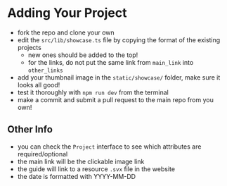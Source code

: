 # Adding Your Project

- fork the repo and clone your own
- edit the `src/lib/showcase.ts` file by copying the format of the existing projects
  - new ones should be added to the top!
  - for the links, do not put the same link from `main_link` into `other_links`
- add your thumbnail image in the `static/showcase/` folder, make sure it looks all good!
- test it thoroughly with `npm run dev` from the terminal
- make a commit and submit a pull request to the main repo from you own!

## Other Info

- you can check the `Project` interface to see which attributes are required/optional
- the main link will be the clickable image link
- the guide will link to a resource `.svx` file in the website
- the date is formatted with YYYY-MM-DD
